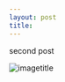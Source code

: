 ```yaml
---
layout: post
title: 
---
```


second post

![imagetitle]("https://app.box.com/s/vyg609q2n3ewuwpaoqp4nd6ouy9056wb")
